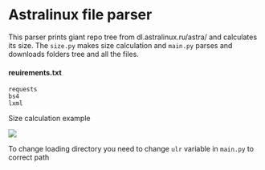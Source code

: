 # Astralinux file parser
This parser prints giant repo tree from dl.astralinux.ru/astra/ and calculates its size. The `size.py` makes size calculation and `main.py` parses and downloads folders tree and all the files.
#### reuirements.txt
```
requests
bs4
lxml
```
Size calculation example

![](https://github.com/korzck/astralinux_file_parser/blob/main/code.gif)

To change loading directory you need to change `ulr` variable in `main.py` to correct path
